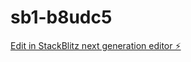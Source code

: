 # sb1-b8udc5

[Edit in StackBlitz next generation editor ⚡️](https://stackblitz.com/~/github.com/VochanecA/sb1-b8udc5)
